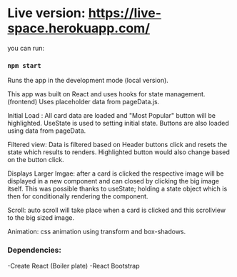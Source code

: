 # Live version: https://live-space.herokuapp.com/

you can run:

### `npm start`

Runs the app in the development mode (local version).

This app was built on React and uses hooks for state management. (frontend) Uses placeholder data from pageData.js.

Initial Load :
All card data are loaded and "Most Popular" button will be highlighted. UseState is used to setting initial state.
Buttons are also loaded using data from pageData.

Filtered view: Data is filtered based on Header buttons click and resets the state which results to renders. Highlighted button would also change based on the button click.

Displays Larger Imgae: after a card is clicked the respective image will be displayed in a new component and can closed by clicking the big image itself. This was possible thanks to useState; holding a state object which is then for conditionally rendering the component.

Scroll: auto scroll will take place when a card is clicked and this scrollview to the big sized image.

Animation: css animation using transform and box-shadows.

### Dependencies:

-Create React (Boiler plate)
-React Bootstrap
